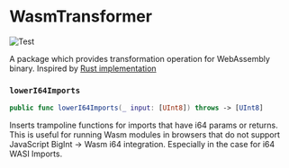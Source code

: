 # WasmTransformer

![Test](https://github.com/swiftwasm/swift-wasm-transformer/workflows/Test/badge.svg)

A package which provides transformation operation for WebAssembly binary. Inspired by [Rust implementation](https://github.com/wasmerio/wasmer-js/tree/master/crates/wasm_transformer)


### `lowerI64Imports`


```swift
public func lowerI64Imports(_ input: [UInt8]) throws -> [UInt8]
```

Inserts trampoline functions for imports that have i64 params or returns. This is useful for running Wasm modules in browsers that do not support JavaScript BigInt -> Wasm i64 integration. Especially in the case for i64 WASI Imports.

